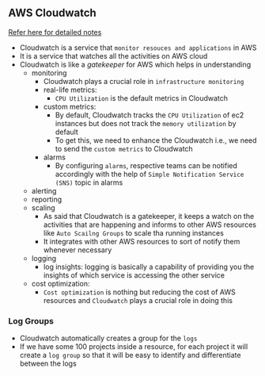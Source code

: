 AWS Cloudwatch
---------------

[Refer here for detailed notes](https://github.com/iam-veeramalla/aws-devops-zero-to-hero/tree/main/day-16)

* Cloudwatch is a service that `monitor resouces and applications` in AWS
* It is a service that watches all the activities on AWS cloud
* Cloudwatch is like a _gatekeeper_ for AWS which helps in understanding  
    * monitoring 
        * Cloudwatch plays a crucial role in `infrastructure monitoring`
        * real-life metrics: 
            * `CPU Utilization` is the default metrics in Cloudwatch
        * custom metrics:
            * By default, Cloudwatch tracks the `CPU Utilization` of ec2 instances but does not track the `memory utilization` by default
            * To get this, we need to enhance the Cloudwatch i.e., we need to send the `custom metrics` to Cloudwatch
        * alarms
            * By configuring `alarms`, respective teams can be notified accordingly with the help of `Simple Notification Service (SNS)` topic in alarms
    * alerting 
    * reporting 
    * scaling
        * As said that Cloudwatch is a gatekeeper, it keeps a watch on the activities that are happening and informs to other AWS resources like `Auto Scailng Groups` to scale tha running instances
        * It integrates with other AWS resources to sort of notify them whenever necessary
    * logging
        * log insights: logging is basically a capability of providing you the insights of which service is accessing the other service
    * cost optimization: 
        * `Cost optimization` is nothing but reducing the cost of AWS resources and `Cloudwatch` plays a crucial role in doing this

### Log Groups

* Cloudwatch automatically creates a group for the `logs`
* If we have some 100 projects inside a resource, for each project it will create a `log group` so that it will be easy to identify and differentiate between the logs 
